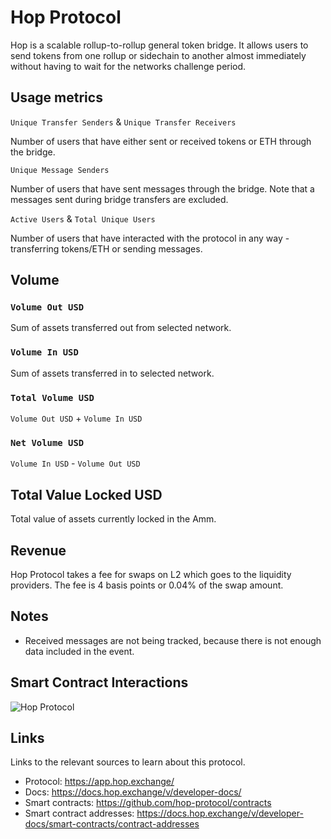 # Hop Protocol

Hop is a scalable rollup-to-rollup general token bridge. It allows users to send tokens from one rollup or sidechain to another almost immediately without having to wait for the networks challenge period.

## Usage metrics

`Unique Transfer Senders` & `Unique Transfer Receivers`

Number of users that have either sent or received tokens or ETH through the bridge.

`Unique Message Senders`

Number of users that have sent messages through the bridge. Note that a messages sent during bridge transfers are excluded.

`Active Users` & `Total Unique Users`

Number of users that have interacted with the protocol in any way - transferring tokens/ETH or sending messages.

## Volume

### `Volume Out USD`

Sum of assets transferred out from selected network.

### `Volume In USD`

Sum of assets transferred in to selected network.

### `Total Volume USD`

`Volume Out USD` + `Volume In USD`

### `Net Volume USD`

`Volume In USD` - `Volume Out USD`

## Total Value Locked USD

Total value of assets currently locked in the Amm.

## Revenue

Hop Protocol takes a fee for swaps on L2 which goes to the liquidity providers. The fee is 4 basis points or 0.04% of the swap amount.

## Notes

- Received messages are not being tracked, because there is not enough data included in the event.

## Smart Contract Interactions

![Hop Protocol](../../docs/images/protocols/hop-protocol.jpg "Hop Protocol")

## Links

Links to the relevant sources to learn about this protocol.

- Protocol: https://app.hop.exchange/
- Docs: https://docs.hop.exchange/v/developer-docs/
- Smart contracts: https://github.com/hop-protocol/contracts
- Smart contract addresses: https://docs.hop.exchange/v/developer-docs/smart-contracts/contract-addresses
